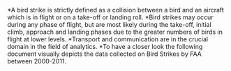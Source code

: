 *A bird strike is strictly defined as a collision between a bird and an aircraft which is in flight or on a take-off or landing roll. 
*Bird strikes may occur during any phase of flight, but are most likely during the take-off, initial climb, approach and landing phases due to the greater numbers of birds in flight at lower levels. 
*Transport and communication are in the crucial domain in the field of analytics. 
*To have a closer look the following document visually depicts the data collected on Bird Strikes by FAA between 2000-2011.
